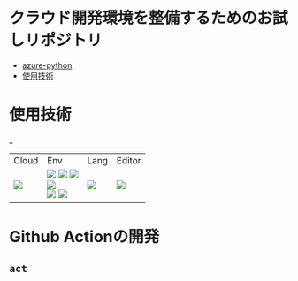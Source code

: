 # クラウド開発環境を整備するためのお試しリポジトリ

- [azure-python](#azure-python)
- [使用技術](#使用技術)

# 使用技術

<table>
	<!-- ヘッダ -->
	<tr>
		<!-- <td>License</td> -->
		<td>Cloud</td>
		<td>Env</td>
		<td>Lang</td>
		<td>Editor</td>
	</tr>
	<!-- ボディ -->
	<tr>
		<!-- License
_		<td>
			<a href="./LICENSE">
				<img src="http://img.shields.io/badge/license-MIT-blue.svg?style=flat">
			</a>
		</td>
		-->
		<td> <!-- Cloud -->
			<img src="https://img.shields.io/badge/Microsoft%20Azure-0078D4?&style=plastic&logo=Microsoft%20Azure&logoColor=white">
			<!-- <img src="https://img.shields.io/badge/-Amazon%20AWS-232F3E.svg?logo=amazon-aws&style=flat"> -->
		</td>
_		<td> <!-- Env -->
			<img src="https://img.shields.io/badge/-GitHub-181717.svg?logo=github&style=flat">
			<img src="https://img.shields.io/badge/GitHub-Codespaces-blue?logo=github">
			<img src="https://img.shields.io/badge/Github%20Actions-2088FF?&style=plastic&logo=Github%20Actions&logoColor=white">
			<br>
			<img src="https://img.shields.io/badge/-Ubuntu-6F52B5.svg?logo=ubuntu&style=flat">
			<br>
			<img src="https://img.shields.io/badge/-Docker-EEE.svg?logo=docker&style=flat">
			<img src="https://img.shields.io/badge/docker-compose-blue">
			<br>
			<!-- <img src="https://img.shields.io/badge/-k8s-EEE.svg?logo=kubernetes&style=flat"> -->
		</td>
		<td> <!-- Lang -->
			<img src="https://img.shields.io/badge/-Python-F9DC3E.svg?logo=python&style=flat">
			<!--
			<br>
			<img src="https://img.shields.io/badge/Javascript-276DC3.svg?logo=javascript&style=flat">
			<br>
			<img src="https://img.shields.io/badge/-TypeScript-007ACC.svg?logo=typescript&style=flat">
			-->
		</td>
		<td>
			<img src="https://img.shields.io/badge/-Visual%20Studio%20Code-007ACC.svg?logo=visual-studio-code&style=flat">
		</td>
	</tr>
</table>

# Github Actionの開発

## `act`
